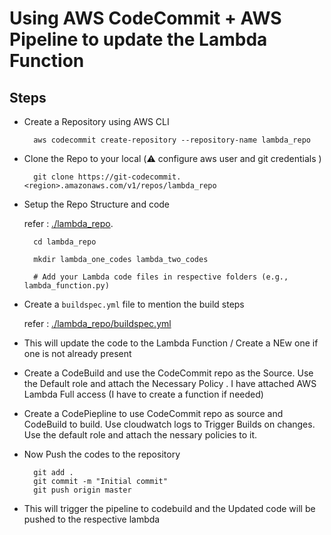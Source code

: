 # Using AWS CodeCommit + AWS Pipeline to update the Lambda Function

## Steps 

- Create a Repository using AWS CLI
        
        aws codecommit create-repository --repository-name lambda_repo

- Clone the Repo to your local (⚠️ configure aws user and git credentials )
  
        git clone https://git-codecommit.<region>.amazonaws.com/v1/repos/lambda_repo

- Setup the Repo Structure and code
  
    refer : [./lambda_repo](./lambda_repo/).

        cd lambda_repo

        mkdir lambda_one_codes lambda_two_codes

        # Add your Lambda code files in respective folders (e.g., lambda_function.py)

        
- Create a ```buildspec.yml``` file to mention the build steps 

    refer : [./lambda_repo/buildspec.yml](./lambda_repo/buildspec.yml)

-  This will update the code to the Lambda Function / Create a NEw one if one is not already present


- Create a CodeBuild and use the CodeCommit repo as the Source. Use the Default role and attach the Necessary Policy . I have attached AWS Lambda Full access (I have to create a function if needed)

- Create a CodePiepline to use CodeCommit repo as source and CodeBuild to build. Use cloudwatch logs to Trigger Builds on changes. Use the default role and attach the nessary policies to it.

- Now Push the codes to the repository

        git add .
        git commit -m "Initial commit"
        git push origin master


- This will trigger the pipeline to codebuild and the Updated code will be pushed to the respective lambda




